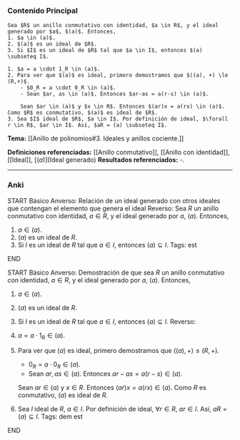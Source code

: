 ### Contenido Principal

```ad-proposition
Sea $R$ un anillo conmutativo con identidad, $a \in R$, y el ideal generado por $a$, $(a)$. Entonces,
1. $a \in (a)$.
2. $(a)$ es un ideal de $R$.
3. Si $I$ es un ideal de $R$ tal que $a \in I$, entonces $(a) \subseteq I$.
```

```ad-proof
1. $a = a \cdot 1_R \in (a)$.
2. Para ver que $(a)$ es ideal, primero demostramos que $((a), +) \le (R,+)$.
	- $0_R = a \cdot 0_R \in (a)$.
	- Sean $ar, as \in (a)$. Entonces $ar-as = a(r-s) \in (a)$.
	
	Sean $ar \in (a)$ y $x \in R$. Entonces $(ar)x = a(rx) \in (a)$. Como $R$ es conmutativo, $(a)$ es ideal de $R$.
3. Sea $I$ ideal de $R$, $a \in I$. Por definición de ideal, $\forall r \in R$, $ar \in I$. Así, $aR = (a) \subseteq I$.
```

**Tema:** [[Anillo de polinomios#3. Ideales y anillos cociente.]]

**Definiciones referenciadas:** [[Anillo conmutativo]], [[Anillo con identidad]], [[Ideal]], [$(a)$](Ideal generado)
**Resultados referenciados:** -.

---
### Anki

START
Básico
Anverso: Relación de un ideal generado con otros ideales que contengan el elemento que genera el ideal
Reverso: Sea $R$ un anillo conmutativo con identidad, $a \in R$, y el ideal generado por $a$, $(a)$. Entonces,
1. $a \in (a)$.
2. $(a)$ es un ideal de $R$.
3. Si $I$ es un ideal de $R$ tal que $a \in I$, entonces $(a) \subseteq I$.
Tags: est
<!--ID: 1733312056003-->
END

START
Básico
Anverso: Demostración de que sea $R$ un anillo conmutativo con identidad, $a \in R$, y el ideal generado por $a$, $(a)$. Entonces,
1. $a \in (a)$.
2. $(a)$ es un ideal de $R$.
3. Si $I$ es un ideal de $R$ tal que $a \in I$, entonces $(a) \subseteq I$.
Reverso: 
1. $a = a \cdot 1_R \in (a)$.
2. Para ver que $(a)$ es ideal, primero demostramos que $((a), +) \le (R,+)$.
	- $0_R = a \cdot 0_R \in (a)$.
	- Sean $ar, as \in (a)$. Entonces $ar-as = a(r-s) \in (a)$.
	
	Sean $ar \in (a)$ y $x \in R$. Entonces $(ar)x = a(rx) \in (a)$. Como $R$ es conmutativo, $(a)$ es ideal de $R$.
3. Sea $I$ ideal de $R$, $a \in I$. Por definición de ideal, $\forall r \in R$, $ar \in I$. Así, $aR = (a) \subseteq I$.
Tags: dem est
<!--ID: 1733312056005-->
END
